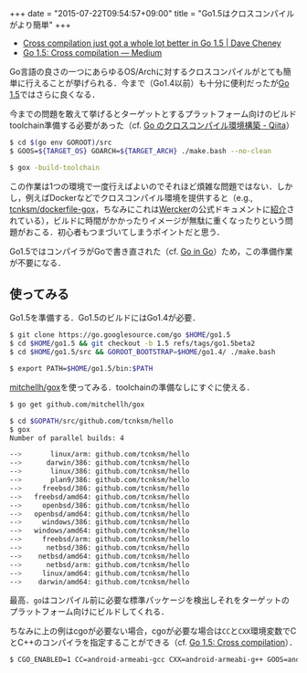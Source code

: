+++
date = "2015-07-22T09:54:57+09:00"
title = "Go1.5はクロスコンパイルがより簡単"
+++

- [Cross compilation just got a whole lot better in Go 1.5 | Dave Cheney](http://dave.cheney.net/2015/03/03/cross-compilation-just-got-a-whole-lot-better-in-go-1-5)
- [Go 1.5: Cross compilation — Medium](https://medium.com/@rakyll/go-1-5-cross-compilation-488092ba44ec)

Go言語の良さの一つにあらゆるOS/Archに対するクロスコンパイルがとても簡単に行えることが挙げられる．今まで（Go1.4以前）も十分に便利だったが[Go 1.5](http://tip.golang.org/doc/go1.5)ではさらに良くなる．

今までの問題を敢えて挙げるとターゲットとするプラットフォーム向けのビルドtoolchain準備する必要があった（cf. [Go のクロスコンパイル環境構築 - Qiita](http://qiita.com/Jxck_/items/02185f51162e92759ebe)）

```bash
$ cd $(go env GOROOT)/src
$ GOOS=${TARGET_OS} GOARCH=${TARGET_ARCH} ./make.bash --no-clean 
```

```bash
$ gox -build-toolchain 
```

この作業は1つの環境で一度行えばよいのでそれほど煩雑な問題ではない．しかし，例えばDockerなどでクロスコンパイル環境を提供すると（e.g., [tcnksm/dockerfile-gox](https://github.com/tcnksm/dockerfile-gox)，ちなみにこれは[Wercker](http://wercker.com/)の公式ドキュメントに[紹介](http://devcenter.wercker.com/docs/languages/golang.html)されている），ビルドに時間がかかったりイメージが無駄に重くなったりという問題がおこる．初心者もつまづいてしまうポイントだと思う．

Go1.5ではコンパイラがGoで書き直された（cf. [Go in Go](http://talks.golang.org/2015/gogo.slide#1)）ため，この準備作業が不要になる．

## 使ってみる

Go1.5を準備する．Go1.5のビルドにはGo1.4が必要．

```bash
$ git clone https://go.googlesource.com/go $HOME/go1.5
$ cd $HOME/go1.5 && git checkout -b 1.5 refs/tags/go1.5beta2
$ cd $HOME/go1.5/src && GOROOT_BOOTSTRAP=$HOME/go1.4/ ./make.bash
```

```bash
$ export PATH=$HOME/go1.5/bin:$PATH
```

[mitchellh/gox](https://github.com/mitchellh/gox)を使ってみる．toolchainの準備なしにすぐに使える．

```bash
$ go get github.com/mitchellh/gox
```

```bash
$ cd $GOPATH/src/github.com/tcnksm/hello
$ gox
Number of parallel builds: 4

-->       linux/arm: github.com/tcnksm/hello
-->      darwin/386: github.com/tcnksm/hello
-->       linux/386: github.com/tcnksm/hello
-->       plan9/386: github.com/tcnksm/hello
-->     freebsd/386: github.com/tcnksm/hello
-->   freebsd/amd64: github.com/tcnksm/hello
-->     openbsd/386: github.com/tcnksm/hello
-->   openbsd/amd64: github.com/tcnksm/hello
-->     windows/386: github.com/tcnksm/hello
-->   windows/amd64: github.com/tcnksm/hello
-->     freebsd/arm: github.com/tcnksm/hello
-->      netbsd/386: github.com/tcnksm/hello
-->    netbsd/amd64: github.com/tcnksm/hello
-->      netbsd/arm: github.com/tcnksm/hello
-->     linux/amd64: github.com/tcnksm/hello
-->    darwin/amd64: github.com/tcnksm/hello
```

最高．`go`はコンパイル前に必要な標準パッケージを検出しそれをターゲットのプラットフォーム向けにビルドしてくれる．

ちなみに上の例はcgoが必要ない場合，cgoが必要な場合は`CC`と`CXX`環境変数でCとC++のコンパイラを指定することができる（cf. [Go 1.5: Cross compilation](https://medium.com/@rakyll/go-1-5-cross-compilation-488092ba44ec)）．

```bash
$ CGO_ENABLED=1 CC=android-armeabi-gcc CXX=android-armeabi-g++ GOOS=android GOARCH=arm GOARM=7 go build .
```
